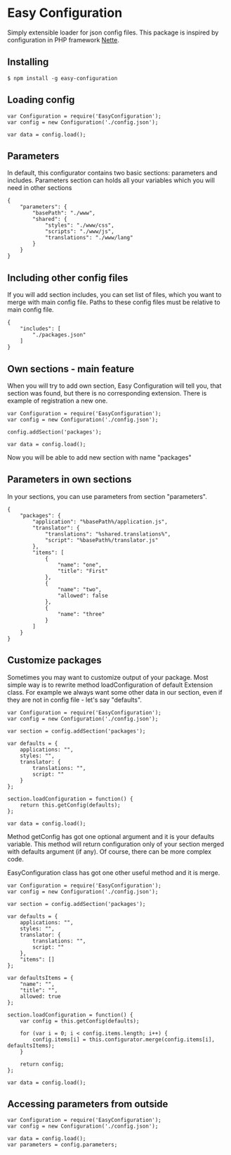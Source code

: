 # Easy Configuration

Simply extensible loader for json config files. This package is inspired by configuration in PHP framework [Nette](http://nette.org/en/).

## Installing

```
$ npm install -g easy-configuration
```

## Loading config

```
var Configuration = require('EasyConfiguration');
var config = new Configuration('./config.json');

var data = config.load();
```

## Parameters
In default, this configurator contains two basic sections: parameters and includes.
Parameters section can holds all your variables which you will need in other sections

```
{
	"parameters": {
		"basePath": "./www",
		"shared": {
			"styles": "./www/css",
			"scripts": "./www/js",
			"translations": "./www/lang"
		}
	}
}
```

## Including other config files
If you will add section includes, you can set list of files, which you want to merge with main config file.
Paths to these config files must be relative to main config file.

```
{
	"includes": [
		"./packages.json"
	]
}
```

## Own sections - main feature
When you will try to add own section, Easy Configuration will tell you, that section was found,
but there is no corresponding extension.
There is example of registration a new one.

```
var Configuration = require('EasyConfiguration');
var config = new Configuration('./config.json');

config.addSection('packages');

var data = config.load();
```

Now you will be able to add new section with name "packages"

## Parameters in own sections
In your sections, you can use parameters from section "parameters".

```
{
	"packages": {
		"application": "%basePath%/application.js",
		"translator": {
			"translations": "%shared.translations%",
			"script": "%basePath%/translator.js"
		},
		"items": [
			{
				"name": "one",
				"title": "First"
			},
			{
				"name": "two",
				"allowed": false
			},
			{
				"name": "three"
			}
		]
	}
}
```

## Customize packages
Sometimes you may want to customize output of your package. Most simple way is to rewrite method loadConfiguration
of default Extension class.
For example we always want some other data in our section, even if they are not in config file - let's say "defaults".

```
var Configuration = require('EasyConfiguration');
var config = new Configuration('./config.json');

var section = config.addSection('packages');

var defaults = {
	applications: "",
	styles: "",
	translator: {
		translations: "",
		script: ""
	}
};

section.loadConfiguration = function() {
	return this.getConfig(defaults);
};

var data = config.load();
```

Method getConfig has got one optional argument and it is your defaults variable. This method will return configuration
only of your section merged with defaults argument (if any).
Of course, there can be more complex code.

EasyConfiguration class has got one other useful method and it is merge.

```
var Configuration = require('EasyConfiguration');
var config = new Configuration('./config.json');

var section = config.addSection('packages');

var defaults = {
	applications: "",
	styles: "",
	translator: {
		translations: "",
		script: ""
	},
	"items": []
};

var defaultsItems = {
	"name": "",
	"title": "",
	allowed: true
};

section.loadConfiguration = function() {
	var config = this.getConfig(defaults);

	for (var i = 0; i < config.items.length; i++) {
		config.items[i] = this.configurator.merge(config.items[i], defaultsItems);
	}

	return config;
};

var data = config.load();
```

## Accessing parameters from outside

```
var Configuration = require('EasyConfiguration');
var config = new Configuration('./config.json');

var data = config.load();
var parameters = config.parameters;
```
